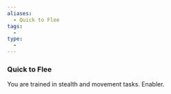 ```yaml
---
aliases:
  - Quick to Flee
tags:
  - 
type:
  - 
---
```

### Quick to Flee

You are trained in stealth and movement tasks. Enabler.